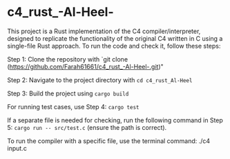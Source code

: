 # c4_rust_-Al-Heel-

This project is a Rust implementation of the C4 compiler/interpreter, designed to replicate the functionality of the original C4 written in C using a single-file Rust approach. To run the code and check it, follow these steps:

Step 1: Clone the repository with `git clone (https://github.com/Farah61661/c4_rust_-Al-Heel-.git)"

Step 2: Navigate to the project directory with `cd c4_rust_Al-Heel`

Step 3: Build the project using `cargo build`

For running test cases, use Step 4: `cargo test`

If a separate file is needed for checking, run the following command in Step 5: `cargo run -- src/test.c` (ensure the path is correct).

To run the compiler with a specific file, use the terminal command: ./c4 input.c

